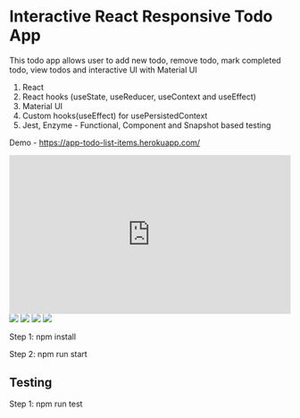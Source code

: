 # Interactive React Responsive Todo App

This todo app allows user to add new todo, remove todo, mark completed todo, view todos and interactive UI with Material UI 

1. React
2. React hooks (useState, useReducer, useContext and useEffect)
3. Material UI 
4. Custom hooks(useEffect) for usePersistedContext
5. Jest, Enzyme - Functional, Component and Snapshot based testing

Demo - https://app-todo-list-items.herokuapp.com/
 
<div style="position: relative; padding-bottom: 56.25%; height: 0;"><iframe src="https://www.loom.com/embed/5a25f048cb644cd0bda2b4a07d9d2272" frameborder="0" webkitallowfullscreen mozallowfullscreen allowfullscreen style="position: absolute; top: 0; left: 0; width: 100%; height: 100%;"></iframe></div>

<img src="https://i.ibb.co/Wc0nTXR/desktop-todo.jpg"/>
<img src="https://i.ibb.co/m8jwghW/desktop.jpg"/>
<img src="https://i.ibb.co/1qg5CNZ/mobile-ui.jpg"/>
<img src="https://i.ibb.co/rHJF0Xq/mobile-new-todo.jpg"/>

Step 1: npm install

Step 2: npm run start

## Testing
Step 1: npm run test
